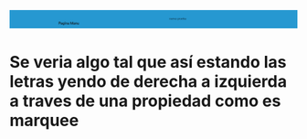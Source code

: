  <a href=""><img src="https://github.com/lojnoe/plugin-wp/blob/main/Captura%20de%20pantalla%202024-03-20%20133400.png" alt="foto"></a>
# Se veria algo tal que así estando las letras yendo de derecha a izquierda a traves de una propiedad como es marquee



